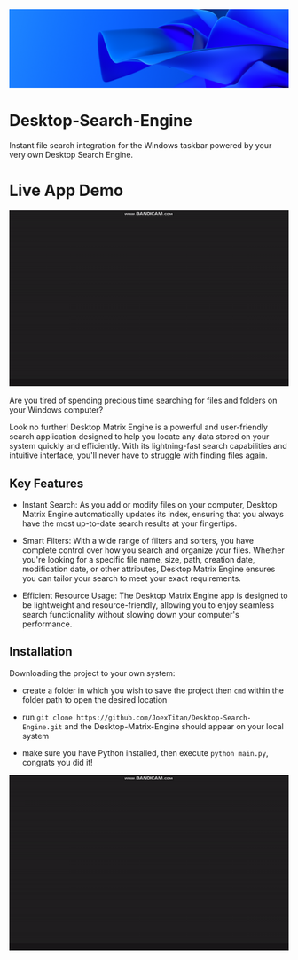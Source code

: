 <img src="img/logo.png">

# Desktop-Search-Engine

Instant file search integration for the Windows taskbar powered by your very own Desktop Search Engine.

# Live App Demo

<img src="img/first_demo.gif">

Are you tired of spending precious time searching for files and folders on your Windows computer?

Look no further! Desktop Matrix Engine is a powerful and user-friendly search application designed to help you locate any data stored on your system quickly and efficiently. With its lightning-fast search capabilities and intuitive interface, you'll never have to struggle with finding files again.

## Key Features

- Instant Search: As you add or modify files on your computer, Desktop Matrix Engine automatically updates its index, ensuring that you always have the most up-to-date search results at your fingertips.

- Smart Filters: With a wide range of filters and sorters, you have complete control over how you search and organize your files. Whether you're looking for a specific file name, size, path, creation date, modification date, or other attributes, Desktop Matrix Engine ensures you can tailor your search to meet your exact requirements.

- Efficient Resource Usage: The Desktop Matrix Engine app is designed to be lightweight and resource-friendly, allowing you to enjoy seamless search functionality without slowing down your computer's performance.

## Installation

Downloading the project to your own system:

- create a folder in which you wish to save the project then `cmd` within the folder path to open the desired location

- run `git clone https://github.com/JoexTitan/Desktop-Search-Engine.git` and the Desktop-Matrix-Engine should appear on your local system

- make sure you have Python installed, then execute `python main.py`, congrats you did it!

<img src="img/second_demo.gif">
